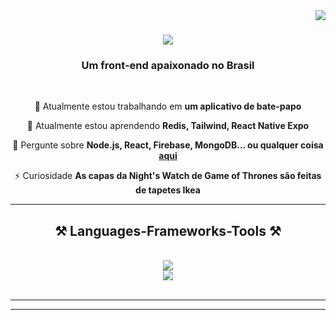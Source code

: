 <img align="right" src="https://visitor-badge.laobi.icu/badge?page_id=artur-debv.artur-debv" />

<h1 align="center">
    <img src="https://readme-typing-svg.herokuapp.com/?font=Righteous&size=35&center=true&vCenter=true&width=500&height=70&duration=4000&lines=Olá!+👋;+Eu+Sou+Artur+huber!;" />
</h1>

<h3 align="center">Um front-end apaixonado no Brasil</h3>

<br/>

<div align="center">
 
 🔭 Atualmente estou trabalhando em **um aplicativo de bate-papo**
 
 🌱 Atualmente estou aprendendo **Redis, Tailwind, React Native Expo**

 💬 Pergunte sobre **Node.js, React, Firebase, MongoDB... ou qualquer coisa [aqui](https://github.com/artur-debv/artur-debv/issues)**

 ⚡ Curiosidade **As capas da Night's Watch de Game of Thrones são feitas de tapetes Ikea**
 
 </div>
 


 <hr/>
 
<h2 align="center">⚒️ Languages-Frameworks-Tools ⚒️</h2>
<br/>
<div align="center">
    <img src="https://skillicons.dev/icons?i=nodejs,github,python,javascript,typescript,express,firebase" /><br>
    <img src="https://skillicons.dev/icons?i=bootstrap,mui,mysql,flask,html,css,vscode,figma,git" />
</div>

<br/>
<hr/>


 

<hr/>


